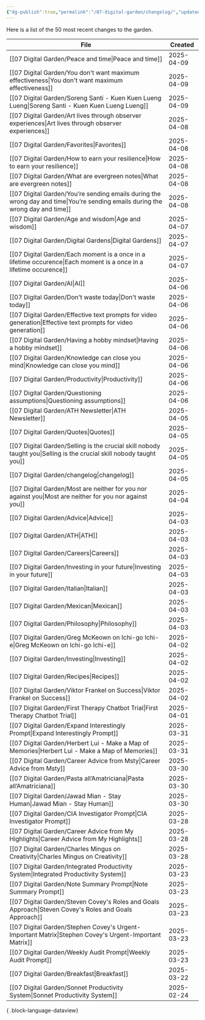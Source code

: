 ```yaml
---
{"dg-publish":true,"permalink":"/07-digital-garden/changelog/","updated":"2025-04-05T14:28:39.602-07:00"}
---
```


Here is a list of the 50 most recent changes to the garden.

| File                                                                                                                              | Created    |
| --------------------------------------------------------------------------------------------------------------------------------- | ---------- |
| [[07 Digital Garden/Peace and time\|Peace and time]]                                                                           | 2025-04-09 |
| [[07 Digital Garden/You don't want maximum effectiveness\|You don't want maximum effectiveness]]                               | 2025-04-09 |
| [[07 Digital Garden/Soreng Santi - Kuen Kuen Lueng Lueng\|Soreng Santi - Kuen Kuen Lueng Lueng]]                               | 2025-04-09 |
| [[07 Digital Garden/Art lives through observer experiences\|Art lives through observer experiences]]                           | 2025-04-08 |
| [[07 Digital Garden/Favorites\|Favorites]]                                                                                     | 2025-04-08 |
| [[07 Digital Garden/How to earn your resilience\|How to earn your resilience]]                                                 | 2025-04-08 |
| [[07 Digital Garden/What are evergreen notes\|What are evergreen notes]]                                                       | 2025-04-08 |
| [[07 Digital Garden/You’re sending emails during the wrong day and time\|You’re sending emails during the wrong day and time]] | 2025-04-08 |
| [[07 Digital Garden/Age and wisdom\|Age and wisdom]]                                                                           | 2025-04-07 |
| [[07 Digital Garden/Digital Gardens\|Digital Gardens]]                                                                         | 2025-04-07 |
| [[07 Digital Garden/Each moment is a once in a lifetime occurence\|Each moment is a once in a lifetime occurence]]             | 2025-04-07 |
| [[07 Digital Garden/AI\|AI]]                                                                                                   | 2025-04-06 |
| [[07 Digital Garden/Don't waste today\|Don't waste today]]                                                                     | 2025-04-06 |
| [[07 Digital Garden/Effective text prompts for video generation\|Effective text prompts for video generation]]                 | 2025-04-06 |
| [[07 Digital Garden/Having a hobby mindset\|Having a hobby mindset]]                                                           | 2025-04-06 |
| [[07 Digital Garden/Knowledge can close you mind\|Knowledge can close you mind]]                                               | 2025-04-06 |
| [[07 Digital Garden/Productivity\|Productivity]]                                                                               | 2025-04-06 |
| [[07 Digital Garden/Questioning assumptions\|Questioning assumptions]]                                                         | 2025-04-06 |
| [[07 Digital Garden/ATH Newsletter\|ATH Newsletter]]                                                                           | 2025-04-05 |
| [[07 Digital Garden/Quotes\|Quotes]]                                                                                           | 2025-04-05 |
| [[07 Digital Garden/Selling is the crucial skill nobody taught you\|Selling is the crucial skill nobody taught you]]           | 2025-04-05 |
| [[07 Digital Garden/changelog\|changelog]]                                                                                     | 2025-04-05 |
| [[07 Digital Garden/Most are neither for you nor against you\|Most are neither for you nor against you]]                       | 2025-04-04 |
| [[07 Digital Garden/Advice\|Advice]]                                                                                           | 2025-04-03 |
| [[07 Digital Garden/ATH\|ATH]]                                                                                                 | 2025-04-03 |
| [[07 Digital Garden/Careers\|Careers]]                                                                                         | 2025-04-03 |
| [[07 Digital Garden/Investing in your future\|Investing in your future]]                                                       | 2025-04-03 |
| [[07 Digital Garden/Italian\|Italian]]                                                                                         | 2025-04-03 |
| [[07 Digital Garden/Mexican\|Mexican]]                                                                                         | 2025-04-03 |
| [[07 Digital Garden/Philosophy\|Philosophy]]                                                                                   | 2025-04-03 |
| [[07 Digital Garden/Greg McKeown on Ichi-go Ichi-e\|Greg McKeown on Ichi-go Ichi-e]]                                           | 2025-04-02 |
| [[07 Digital Garden/Investing\|Investing]]                                                                                     | 2025-04-02 |
| [[07 Digital Garden/Recipes\|Recipes]]                                                                                         | 2025-04-02 |
| [[07 Digital Garden/Viktor Frankel on Success\|Viktor Frankel on Success]]                                                     | 2025-04-02 |
| [[07 Digital Garden/First Therapy Chatbot Trial\|First Therapy Chatbot Trial]]                                                 | 2025-04-01 |
| [[07 Digital Garden/Expand Interestingly Prompt\|Expand Interestingly Prompt]]                                                 | 2025-03-31 |
| [[07 Digital Garden/Herbert Lui - Make a Map of Memories\|Herbert Lui - Make a Map of Memories]]                               | 2025-03-31 |
| [[07 Digital Garden/Career Advice from Msty\|Career Advice from Msty]]                                                         | 2025-03-30 |
| [[07 Digital Garden/Pasta all’Amatriciana\|Pasta all’Amatriciana]]                                                             | 2025-03-30 |
| [[07 Digital Garden/Jawad Mian - Stay Human\|Jawad Mian - Stay Human]]                                                         | 2025-03-30 |
| [[07 Digital Garden/CIA Investigator Prompt\|CIA Investigator Prompt]]                                                         | 2025-03-28 |
| [[07 Digital Garden/Career Advice from My Highlights\|Career Advice from My Highlights]]                                       | 2025-03-28 |
| [[07 Digital Garden/Charles Mingus on Creativity\|Charles Mingus on Creativity]]                                               | 2025-03-28 |
| [[07 Digital Garden/Integrated Productivity System\|Integrated Productivity System]]                                           | 2025-03-23 |
| [[07 Digital Garden/Note Summary Prompt\|Note Summary Prompt]]                                                                 | 2025-03-23 |
| [[07 Digital Garden/Steven Covey's Roles and Goals Approach\|Steven Covey's Roles and Goals Approach]]                         | 2025-03-23 |
| [[07 Digital Garden/Stephen Covey's Urgent-Important Matrix\|Stephen Covey's Urgent-Important Matrix]]                         | 2025-03-23 |
| [[07 Digital Garden/Weekly Audit Prompt\|Weekly Audit Prompt]]                                                                 | 2025-03-23 |
| [[07 Digital Garden/Breakfast\|Breakfast]]                                                                                     | 2025-03-22 |
| [[07 Digital Garden/Sonnet Productivity System\|Sonnet Productivity System]]                                                   | 2025-02-24 |

{ .block-language-dataview}

